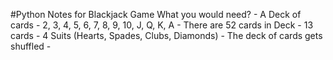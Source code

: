 #Python
Notes for Blackjack Game
What you would need?
    - A Deck of cards
        - 2, 3, 4, 5, 6, 7, 8, 9, 10, J, Q, K, A
        - There are 52 cards in Deck
            - 13 cards
            - 4 Suits (Hearts, Spades, Clubs, Diamonds)
    - The deck of cards gets shuffled
    - 